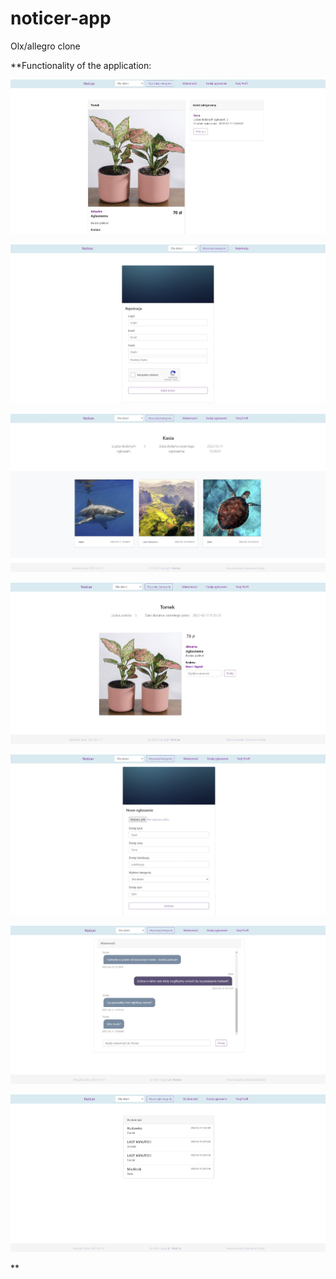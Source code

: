 # noticer-app

Olx/allegro clone

**Functionality of the application:

 ![](./noticer-app/mainPage.jpg)
 
 ![](./noticer-app/register.jpg)
 
 ![](./noticer-app/profile.jpg)
 
 ![](./noticer-app/post.jpg)
 
 ![](./noticer-app/add.jpg)
 
 ![](./noticer-app/conversation.jpg)
 
 ![](./noticer-app/message.jpg)

**
